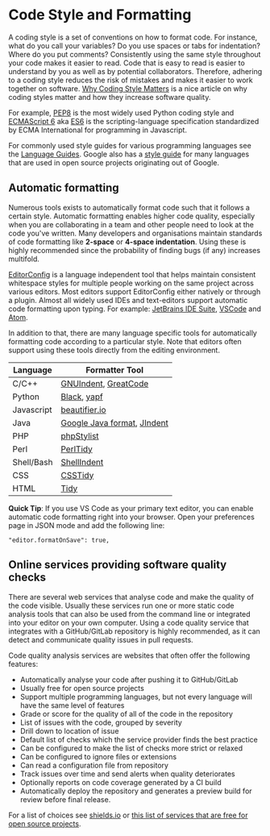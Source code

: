 # Code Style and Formatting

A coding style is a set of conventions on how to format code.
For instance, what do you call your variables? Do you use spaces or tabs for indentation? Where do you put comments?
Consistently using the same style throughout your code makes it easier to read.
Code that is easy to read is easier to understand by you as well as by potential collaborators.
Therefore, adhering to a coding style reduces the risk of mistakes and makes it easier to work together on software.
[Why Coding Style Matters](http://coding.smashingmagazine.com/2012/10/25/why-coding-style-matters/) is a nice article on why coding styles matter and how they increase software quality.

For example, [PEP8](https://www.python.org/dev/peps/pep-0008/) is the most widely used Python coding style and [ECMAScript 6](http://es6-features.org/) aka [ES6](http://es6-features.org/) is the scripting-language specification standardized by ECMA International for programming in Javascript.

For commonly used style guides for various programming languages see the [Language Guides](https://guide.esciencecenter.nl/best_practices/language_guides/languages_overview.html).
Google also has a [style guide](https://code.google.com/p/google-styleguide/) for many languages that are used in open source projects originating out of Google.

## Automatic formatting

Numerous tools exists to automatically format code such that it follows a certain style. Automatic formatting enables higher code quality, especially when you are collaborating in a team and other people need to look at the code you've written.
Many developers and organisations maintain standards of code formatting like **2-space** or **4-space indentation**. Using these is highly recommended since the probability of finding bugs (if any) increases multifold.

[EditorConfig](https://editorconfig.org) is a language independent tool that helps maintain consistent whitespace styles for multiple people working on the same project across various editors.
Most editors support EditorConfig either natively or through a plugin.
Almost all widely used IDEs and text-editors support automatic code formatting upon typing. For example: [JetBrains IDE Suite](https://www.jetbrains.com/products.html#), [VSCode](https://code.visualstudio.com/) and [Atom](https://atom.io/).

In addition to that, there are many language specific tools for automatically formatting code according to a particular style.
Note that editors often support using these tools directly from the editing environment.

| Language   | Formatter Tool              |
|------------|-----------------------------|
| C/C++      | [GNUIndent](http://www.gnu.org/software/indent/), [GreatCode](http://sourceforge.net/projects/gcgreatcode/)|
| Python     | [Black](https://black.readthedocs.io), [yapf](https://pypi.org/project/yapf/)|
| Javascript | [beautifier.io](https://beautifier.io/)|
| Java       | [Google Java format](https://github.com/google/google-java-format), [JIndent](http://www.jindent.com/)|
| PHP        | [phpStylist](http://sourceforge.net/projects/phpstylist/)|
| Perl       | [PerlTidy](http://perltidy.sourceforge.net/)|
| Shell/Bash | [ShellIndent](http://www.bolthole.com/AWK.html)|
| CSS        | [CSSTidy](http://csstidy.sourceforge.net/)|
| HTML       | [Tidy](http://tidy.sourceforge.net/)|

**Quick Tip**: If you use VS Code as your primary text editor, you can enable automatic code formatting right into your browser. Open your preferences page in JSON mode and add the following line:

```
"editor.formatOnSave": true,
```

## Online services providing software quality checks

There are several web services that analyse code and make the quality of the code visible.
Usually these services run one or more static code analysis tools that can also be used from the command line or integrated into your editor on your own computer.
Using a code quality service that integrates with a GitHub/GitLab repository is highly recommended, as it can detect and communicate quality issues in pull requests.

Code quality analysis services are websites that often offer the following features:

- Automatically analyse your code after pushing it to GitHub/GitLab
- Usually free for open source projects
- Support multiple programming languages, but not every language will have the same level of features
- Grade or score for the quality of all of the code in the repository
- List of issues with the code, grouped by severity
- Drill down to location of issue
- Default list of checks which the service provider finds the best practice
- Can be configured to make the list of checks more strict or relaxed
- Can be configured to ignore files or extensions
- Can read a configuration file from repository
- Track issues over time and send alerts when quality deteriorates
- Optionally reports on code coverage generated by a CI build
- Automatically deploy the repository and generates a preview build for review before final release.

For a list of choices see [shields.io](https://shields.io/category/analysis) or [this list of services that are free for open source projects](https://github.com/ripienaar/free-for-dev#code-quality).
